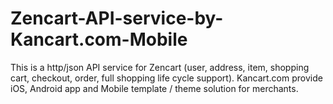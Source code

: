 Zencart-API-service-by-Kancart.com-Mobile
=========================================

This is a http/json API service for Zencart (user, address, item, shopping cart, checkout, order, full shopping life cycle support). Kancart.com provide iOS, Android app and Mobile template / theme solution for merchants.